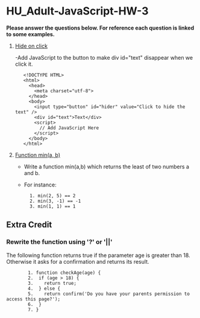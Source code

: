 # HU_Adult-JavaScript-HW-3
**__Please answer the questions below. For reference each question is linked to some examples.__**

1. [Hide on click](https://github.com/Jay4stem/HU_Adult-JavaScript-Examples/blob/master/Examples3.md#hide-on-click)
    
      -Add JavaScript to the button to make div id="text" disappear when we click it.

          <!DOCTYPE HTML>
          <html>
            <head>
              <meta charset="utf-8">
            </head>
            <body>
              <input type="button" id="hider" value="Click to hide the text" />
              <div id="text">Text</div>
              <script>
                // Add JavaScript Here
              </script>
            </body>
          </html> 
    

      
3. [Function min(a, b)](https://github.com/Jay4stem/HU_Adult-JavaScript-Examples/blob/master/Examples1.md#function-min)
   
    - Write a function min(a,b) which returns the least of two numbers a and b.
    - For instance:
            
            1. min(2, 5) == 2
            2. min(3, -1) == -1
            3. min(1, 1) == 1
        
## Extra Credit

### Rewrite the function using '?' or '||'

   The following function returns true if the parameter age is greater than 18. Otherwise it asks for a confirmation and returns its result.

            1. function checkAge(age) {
            2.  if (age > 18) {
            3.    return true;
            4.  } else {
            5.    return confirm('Do you have your parents permission to access this page?');
            6.  }
            7. }
